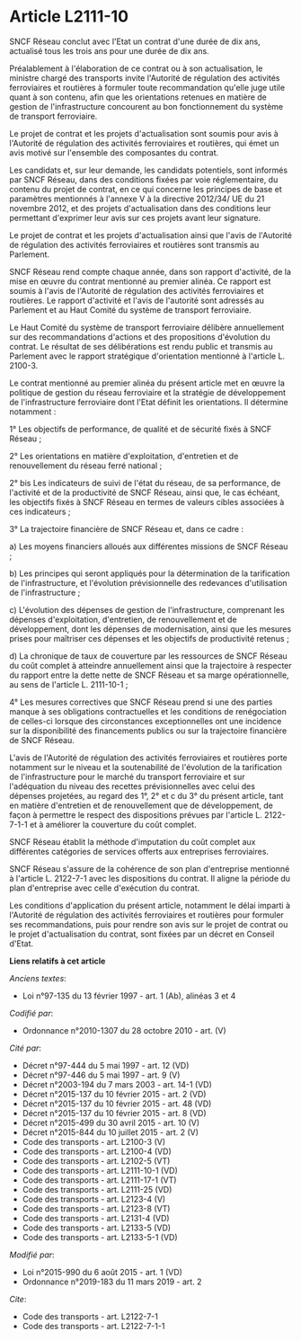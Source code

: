 # Article L2111-10

SNCF Réseau conclut avec l'Etat un contrat d'une durée de dix ans, actualisé tous les trois ans pour une durée de dix ans. 

Préalablement à l'élaboration de ce contrat ou à son actualisation, le ministre chargé des transports invite l'Autorité de
régulation des activités ferroviaires et routières à formuler toute recommandation qu'elle juge utile quant à son contenu,
afin que les orientations retenues en matière de gestion de l'infrastructure concourent au bon fonctionnement du système de
transport ferroviaire. 

Le projet de contrat et les projets d'actualisation sont soumis pour avis à l'Autorité de régulation des activités
ferroviaires et routières, qui émet un avis motivé sur l'ensemble des composantes du contrat. 

Les candidats et, sur leur demande, les candidats potentiels, sont informés par SNCF Réseau, dans des conditions fixées par
voie réglementaire, du contenu du projet de contrat, en ce qui concerne les principes de base et paramètres mentionnés à
l'annexe V à la directive 2012/34/ UE du 21 novembre 2012, et des projets d'actualisation dans des conditions leur permettant
d'exprimer leur avis sur ces projets avant leur signature. 

Le projet de contrat et les projets d'actualisation ainsi que l'avis de l'Autorité de régulation des activités ferroviaires
et routières sont transmis au Parlement. 

SNCF Réseau rend compte chaque année, dans son rapport d'activité, de la mise en œuvre du contrat mentionné au premier
alinéa. Ce rapport est soumis à l'avis de l'Autorité de régulation des activités ferroviaires et routières. Le rapport
d'activité et l'avis de l'autorité sont adressés au Parlement et au Haut Comité du système de transport ferroviaire. 

Le Haut Comité du système de transport ferroviaire délibère annuellement sur des recommandations d'actions et des
propositions d'évolution du contrat. Le résultat de ses délibérations est rendu public et transmis au Parlement avec le
rapport stratégique d'orientation mentionné à l'article L. 2100-3. 

Le contrat mentionné au premier alinéa du présent article met en œuvre la politique de gestion du réseau ferroviaire et la
stratégie de développement de l'infrastructure ferroviaire dont l'Etat définit les orientations. Il détermine notamment : 

1° Les objectifs de performance, de qualité et de sécurité fixés à SNCF Réseau ; 

2° Les orientations en matière d'exploitation, d'entretien et de renouvellement du réseau ferré national ; 

2° bis Les indicateurs de suivi de l'état du réseau, de sa performance, de l'activité et de la productivité de SNCF Réseau,
ainsi que, le cas échéant, les objectifs fixés à SNCF Réseau en termes de valeurs cibles associées à ces indicateurs ; 

3° La trajectoire financière de SNCF Réseau et, dans ce cadre : 

a) Les moyens financiers alloués aux différentes missions de SNCF Réseau ; 

b) Les principes qui seront appliqués pour la détermination de la tarification de l'infrastructure, et l'évolution
prévisionnelle des redevances d'utilisation de l'infrastructure ; 

c) L'évolution des dépenses de gestion de l'infrastructure, comprenant les dépenses d'exploitation, d'entretien, de
renouvellement et de développement, dont les dépenses de modernisation, ainsi que les mesures prises pour maîtriser ces
dépenses et les objectifs de productivité retenus ; 

d) La chronique de taux de couverture par les ressources de SNCF Réseau du coût complet à atteindre annuellement ainsi que la
trajectoire à respecter du rapport entre la dette nette de SNCF Réseau et sa marge opérationnelle, au sens de l'article L.
2111-10-1 ; 

4° Les mesures correctives que SNCF Réseau prend si une des parties manque à ses obligations contractuelles et les conditions
de renégociation de celles-ci lorsque des circonstances exceptionnelles ont une incidence sur la disponibilité des
financements publics ou sur la trajectoire financière de SNCF Réseau. 

L'avis de l'Autorité de régulation des activités ferroviaires et routières porte notamment sur le niveau et la soutenabilité
de l'évolution de la tarification de l'infrastructure pour le marché du transport ferroviaire et sur l'adéquation du niveau
des recettes prévisionnelles avec celui des dépenses projetées, au regard des 1°, 2° et c du 3° du présent article, tant en
matière d'entretien et de renouvellement que de développement, de façon à permettre le respect des dispositions prévues par
l'article L. 2122-7-1-1 et à améliorer la couverture du coût complet. 

SNCF Réseau établit la méthode d'imputation du coût complet aux différentes catégories de services offerts aux entreprises
ferroviaires. 

SNCF Réseau s'assure de la cohérence de son plan d'entreprise mentionné à l'article L. 2122-7-1 avec les dispositions du
contrat. Il aligne la période du plan d'entreprise avec celle d'exécution du contrat. 

Les conditions d'application du présent article, notamment le délai imparti à l'Autorité de régulation des activités
ferroviaires et routières pour formuler ses recommandations, puis pour rendre son avis sur le projet de contrat ou le projet
d'actualisation du contrat, sont fixées par un décret en Conseil d'Etat.

**Liens relatifs à cet article**

_Anciens textes_:

  - Loi n°97-135 du 13 février 1997 - art. 1 (Ab), alinéas 3 et 4

_Codifié par_:

  - Ordonnance n°2010-1307 du 28 octobre 2010 - art. (V)

_Cité par_:

  - Décret n°97-444 du 5 mai 1997 - art. 12 (VD)
  - Décret n°97-446 du 5 mai 1997 - art. 9 (V)
  - Décret n°2003-194 du 7 mars 2003 - art. 14-1 (VD)
  - Décret n°2015-137 du 10 février 2015 - art. 2 (VD)
  - Décret n°2015-137 du 10 février 2015 - art. 48 (VD)
  - Décret n°2015-137 du 10 février 2015 - art. 8 (VD)
  - Décret n°2015-499 du 30 avril 2015 - art. 10 (V)
  - Décret n°2015-844 du 10 juillet 2015 - art. 2 (V)
  - Code des transports - art. L2100-3 (V)
  - Code des transports - art. L2100-4 (VD)
  - Code des transports - art. L2102-5 (VT)
  - Code des transports - art. L2111-10-1 (VD)
  - Code des transports - art. L2111-17-1 (VT)
  - Code des transports - art. L2111-25 (VD)
  - Code des transports - art. L2123-4 (V)
  - Code des transports - art. L2123-8 (VT)
  - Code des transports - art. L2131-4 (VD)
  - Code des transports - art. L2133-5 (VD)
  - Code des transports - art. L2133-5-1 (VD)

_Modifié par_:

  - Loi n°2015-990 du 6 août 2015 - art. 1 (VD)
  - Ordonnance n°2019-183 du 11 mars 2019 - art. 2

_Cite_:

  - Code des transports - art. L2122-7-1
  - Code des transports - art. L2122-7-1-1
